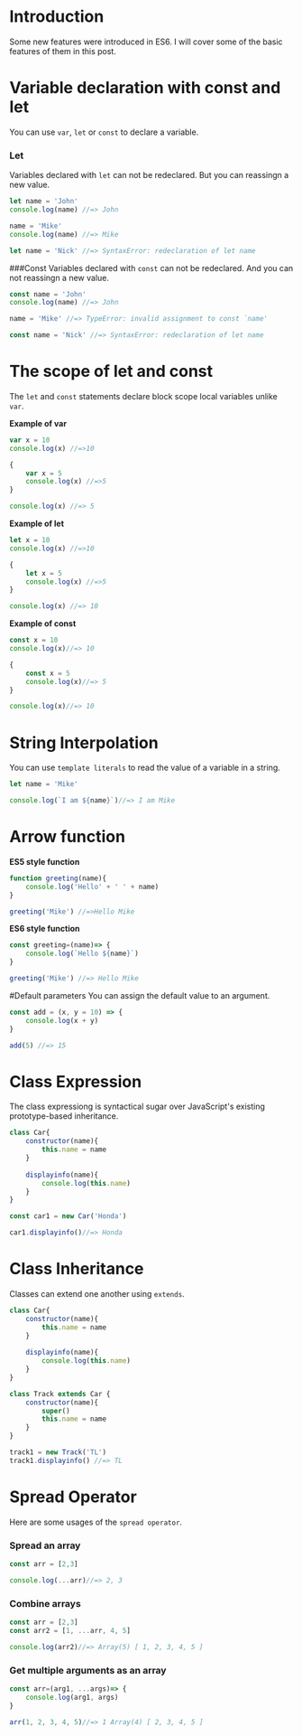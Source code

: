 # Introduction
 Some new features were introduced in ES6. I will cover some of the basic features of them in this post. 

# Variable declaration with const and let
 You can use `var`, `let` or `const` to declare a variable.

### Let
 Variables declared with `let` can not be redeclared. But you can reassingn a new value.

```javascript
let name = 'John'
console.log(name) //=> John

name = 'Mike'
console.log(name) //=> Mike

let name = 'Nick' //=> SyntaxError: redeclaration of let name
```

###Const
 Variables declared with `const` can not be redeclared. And you can not reassingn a new value.

```javascript
const name = 'John'
console.log(name) //=> John

name = 'Mike' //=> TypeError: invalid assignment to const `name'

const name = 'Nick' //=> SyntaxError: redeclaration of let name
```

# The scope of let and const 
 The `let` and `const` statements declare block scope local variables unlike `var`.


__Example of var__

```javascript
var x = 10
console.log(x) //=>10

{
    var x = 5
    console.log(x) //=>5
}

console.log(x) //=> 5
```

__Example of let__

```javascript
let x = 10
console.log(x) //=>10

{
    let x = 5
    console.log(x) //=>5
}

console.log(x) //=> 10
```

__Example of const__

```javascript
const x = 10
console.log(x)//=> 10

{
    const x = 5
    console.log(x)//=> 5
}

console.log(x)//=> 10
```

# String Interpolation
 You can use `template literals` to read the value of a variable in a string.

```javascript
let name = 'Mike'

console.log(`I am ${name}`)//=> I am Mike
```

# Arrow function

__ES5 style function__

```javascript
function greeting(name){
    console.log('Hello' + ' ' + name)
}

greeting('Mike') //=>Hello Mike
```

__ES6 style function__

```javascript
const greeting=(name)=> {
    console.log(`Hello ${name}`)
}

greeting('Mike') //=> Hello Mike
```

#Default parameters
 You can assign the default value to an argument.

```javascript
const add = (x, y = 10) => {
    console.log(x + y)
}

add(5) //=> 15
```

# Class Expression
 The class expressiong is syntactical sugar over JavaScript's existing prototype-based inheritance.

```javascript
class Car{
    constructor(name){
        this.name = name
    }
    
    displayinfo(name){
        console.log(this.name)
    }
}

const car1 = new Car('Honda')

car1.displayinfo()//=> Honda
```

# Class Inheritance
 Classes can extend one another using `extends`.

```javascript
class Car{
    constructor(name){
        this.name = name
    }
    
    displayinfo(name){
        console.log(this.name)
    }
}

class Track extends Car {
    constructor(name){
        super()
        this.name = name
    }
}

track1 = new Track('TL')
track1.displayinfo() //=> TL
```

# Spread Operator
 Here are some usages of the `spread operator`.

### Spread an array

```javascript
const arr = [2,3]

console.log(...arr)//=> 2, 3 
```


### Combine arrays

```javascript
const arr = [2,3]
const arr2 = [1, ...arr, 4, 5]

console.log(arr2)//=> Array(5) [ 1, 2, 3, 4, 5 ]
```

### Get multiple arguments as an array

```javascript
const arr=(arg1, ...args)=> {
    console.log(arg1, args)
}

arr(1, 2, 3, 4, 5)//=> 1 Array(4) [ 2, 3, 4, 5 ]
```
